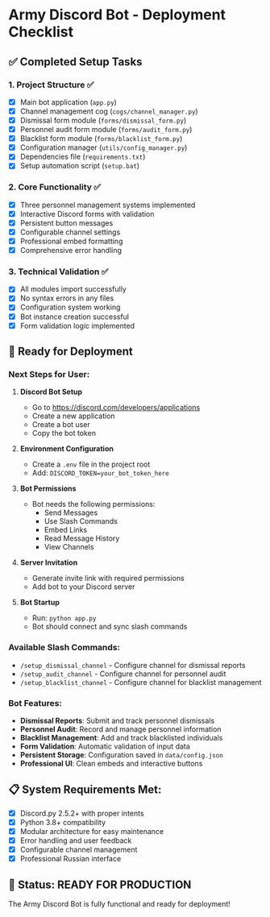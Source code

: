 # Army Discord Bot - Deployment Checklist

## ✅ Completed Setup Tasks

### 1. Project Structure ✅
- [x] Main bot application (`app.py`)
- [x] Channel management cog (`cogs/channel_manager.py`)
- [x] Dismissal form module (`forms/dismissal_form.py`)
- [x] Personnel audit form module (`forms/audit_form.py`)
- [x] Blacklist form module (`forms/blacklist_form.py`)
- [x] Configuration manager (`utils/config_manager.py`)
- [x] Dependencies file (`requirements.txt`)
- [x] Setup automation script (`setup.bat`)

### 2. Core Functionality ✅
- [x] Three personnel management systems implemented
- [x] Interactive Discord forms with validation
- [x] Persistent button messages
- [x] Configurable channel settings
- [x] Professional embed formatting
- [x] Comprehensive error handling

### 3. Technical Validation ✅
- [x] All modules import successfully
- [x] No syntax errors in any files
- [x] Configuration system working
- [x] Bot instance creation successful
- [x] Form validation logic implemented

## 🚀 Ready for Deployment

### Next Steps for User:

1. **Discord Bot Setup**
   - Go to https://discord.com/developers/applications
   - Create a new application
   - Create a bot user
   - Copy the bot token

2. **Environment Configuration**
   - Create a `.env` file in the project root
   - Add: `DISCORD_TOKEN=your_bot_token_here`

3. **Bot Permissions**
   - Bot needs the following permissions:
     - Send Messages
     - Use Slash Commands
     - Embed Links
     - Read Message History
     - View Channels

4. **Server Invitation**
   - Generate invite link with required permissions
   - Add bot to your Discord server

5. **Bot Startup**
   - Run: `python app.py`
   - Bot should connect and sync slash commands

### Available Slash Commands:
- `/setup_dismissal_channel` - Configure channel for dismissal reports
- `/setup_audit_channel` - Configure channel for personnel audit
- `/setup_blacklist_channel` - Configure channel for blacklist management

### Bot Features:
- **Dismissal Reports**: Submit and track personnel dismissals
- **Personnel Audit**: Record and manage personnel information
- **Blacklist Management**: Add and track blacklisted individuals
- **Form Validation**: Automatic validation of input data
- **Persistent Storage**: Configuration saved in `data/config.json`
- **Professional UI**: Clean embeds and interactive buttons

## 📋 System Requirements Met:
- [x] Discord.py 2.5.2+ with proper intents
- [x] Python 3.8+ compatibility
- [x] Modular architecture for easy maintenance
- [x] Error handling and user feedback
- [x] Configurable channel management
- [x] Professional Russian interface

## 🎉 Status: READY FOR PRODUCTION

The Army Discord Bot is fully functional and ready for deployment!
